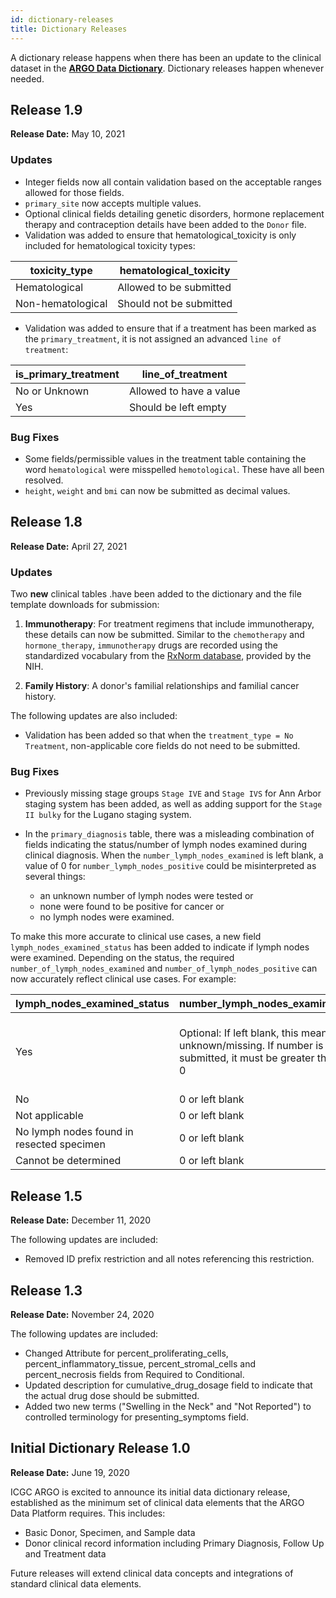 ```yaml
---
id: dictionary-releases
title: Dictionary Releases
---
```


A dictionary release happens when there has been an update to the clinical dataset in the **[ARGO Data Dictionary](/dictionary)**. Dictionary releases happen whenever needed.

<!---
## Dictionary Release

**Release Date:**

### Updates

Coming soon.

### Bug Fixes

None to report.
------>
## Release 1.9

**Release Date:** May 10, 2021

### Updates
- Integer fields now all contain validation based on the acceptable ranges allowed for those fields. 
- `primary_site` now accepts multiple values.
- Optional clinical fields detailing genetic disorders, hormone replacement therapy and contraception details have been added to the `Donor`  file. 
- Validation was added to ensure that hematological_toxicity is only included for hematological toxicity types: 

| toxicity_type | hematological_toxicity |
|--|--|
| Hematological | Allowed to be submitted |
| Non-hematological | Should not be submitted |
- Validation was added to ensure that if a treatment has been marked as the `primary_treatment`, it is not assigned an advanced `line of treatment`:

|is_primary_treatment | line_of_treatment |
|--|--|
| No or Unknown | Allowed to have a value |
| Yes | Should be left empty |
### Bug Fixes
- Some fields/permissible values in the treatment table containing the word `hematological` were misspelled `hemotological`. These have all been resolved. 
- `height`, `weight` and `bmi` can now be submitted as decimal values. 

## Release 1.8

**Release Date:** April 27, 2021

### Updates
Two **new** clinical tables .have been added to the dictionary and the file template downloads for submission:
1. **Immunotherapy**: For treatment regimens that include immunotherapy, these details can now be submitted.  Similar to the `chemotherapy` and `hormone_therapy`, `immunotherapy` drugs are recorded using the standardized vocabulary from the [RxNorm database](https://www.nlm.nih.gov/research/umls/rxnorm), provided by the NIH. 

2. **Family History**: A donor's familial relationships and familial cancer history. 

The following updates are also included:
- Validation has been added so that when the `treatment_type = No Treatment`, non-applicable core fields do not need to be submitted. 



### Bug Fixes
- Previously missing stage groups `Stage IVE` and `Stage IVS` for Ann Arbor staging system has been added, as well as adding support for the `Stage II bulky` for the Lugano staging system. 

- In the `primary_diagnosis` table, there was a misleading combination of fields indicating the status/number of lymph nodes examined during clinical diagnosis. When the `number_lymph_nodes_examined` is left blank, a value of 0 for `number_lymph_nodes_positive` could be misinterpreted as several things: 
  - an unknown number of lymph nodes were tested or
  - none were found to be positive for cancer or 
  - no lymph nodes were examined.

 To make this more accurate to clinical use cases, a new field `lymph_nodes_examined_status` has been added to indicate  if lymph nodes were examined.  Depending on the status, the required `number_of_lymph_nodes_examined` and `number_of_lymph_nodes_positive` can now accurately reflect clinical use cases. For example: 

|lymph_nodes_examined_status|number_lymph_nodes_examined|number_lymph_nodes_positive|
|----|-----|-----|
|Yes|Optional: If left blank, this means unknown/missing. If number is submitted, it must be greater than 0|Required: If number_lymph_nodes_examined is > 0, then number_lymph_nodes_positive >= number_lymph_nodes_examined |
|No | 0 or left blank | Should be left blank |
|Not applicable | 0 or left blank | Should be left blank |
|No lymph nodes found in resected specimen | 0 or left blank | Should be left blank |
| Cannot be determined | 0 or left blank | Should be left blank |

## Release 1.5

**Release Date:** December 11, 2020

The following updates are included:

- Removed ID prefix restriction and all notes referencing this restriction.

## Release 1.3

**Release Date:** November 24, 2020

The following updates are included:

- Changed Attribute for percent_proliferating_cells, percent_inflammatory_tissue, percent_stromal_cells and percent_necrosis fields from Required to Conditional.
- Updated description for cumulative_drug_dosage field to indicate that the actual drug dose should be submitted.
- Added two new terms ("Swelling in the Neck" and "Not Reported") to controlled terminology for presenting_symptoms field.

## Initial Dictionary Release 1.0

**Release Date:** June 19, 2020

ICGC ARGO is excited to announce its initial data dictionary release, established as the minimum set of clinical data elements that the ARGO Data Platform requires. This includes:

- Basic Donor, Specimen, and Sample data
- Donor clinical record information including Primary Diagnosis, Follow Up and Treatment data

Future releases will extend clinical data concepts and integrations of standard clinical data elements.
